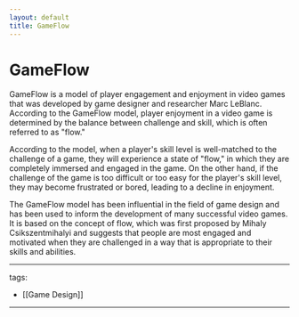 ```yaml
---
layout: default
title: GameFlow
---
```


# GameFlow

GameFlow is a model of player engagement and enjoyment in video games that was developed by game designer and researcher Marc LeBlanc. According to the GameFlow model, player enjoyment in a video game is determined by the balance between challenge and skill, which is often referred to as "flow."

According to the model, when a player's skill level is well-matched to the challenge of a game, they will experience a state of "flow," in which they are completely immersed and engaged in the game. On the other hand, if the challenge of the game is too difficult or too easy for the player's skill level, they may become frustrated or bored, leading to a decline in enjoyment.

The GameFlow model has been influential in the field of game design and has been used to inform the development of many successful video games. It is based on the concept of flow, which was first proposed by Mihaly Csikszentmihalyi and suggests that people are most engaged and motivated when they are challenged in a way that is appropriate to their skills and abilities.

---
tags:
  - [[Game Design]]
  
---

